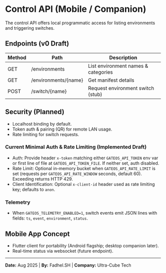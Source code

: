 # Control API (Mobile / Companion)

The control API offers local programmatic access for listing environments and triggering switches.

## Endpoints (v0 Draft)

| Method | Path | Description |
|--------|------|-------------|
| GET | /environments | List environment names & categories |
| GET | /environments/{name} | Get manifest details |
| POST | /switch/{name} | Request environment switch (stub) |

## Security (Planned)

- Localhost binding by default.
- Token auth & pairing (QR) for remote LAN usage.
- Rate limiting for switch requests.

### Current Minimal Auth & Rate Limiting (Implemented Draft)

- Auth: Provide header `x-token` matching either `GATEOS_API_TOKEN` env var or first line of
	file at `GATEOS_API_TOKEN_FILE`. If neither set, auth disabled.
- Rate Limit: Optional in-memory bucket when `GATEOS_API_RATE_LIMIT` is set (requests per
	`GATEOS_API_RATE_WINDOW` seconds, default 60). Exceeding returns HTTP 429.
- Client Identification: Optional `x-client-id` header used as rate limiting key; defaults to `anon`.

### Telemetry

- When `GATEOS_TELEMETRY_ENABLED=1`, switch events emit JSON lines with fields: `ts`, `event`, `environment`, `status`.

## Mobile App Concept

- Flutter client for portability (Android flagship; desktop companion later).
- Real-time status via websocket (future endpoint).

---
**Date:** Aug 2025 | **By:** Fadhel.SH | **Company:** Ultra-Cube Tech
